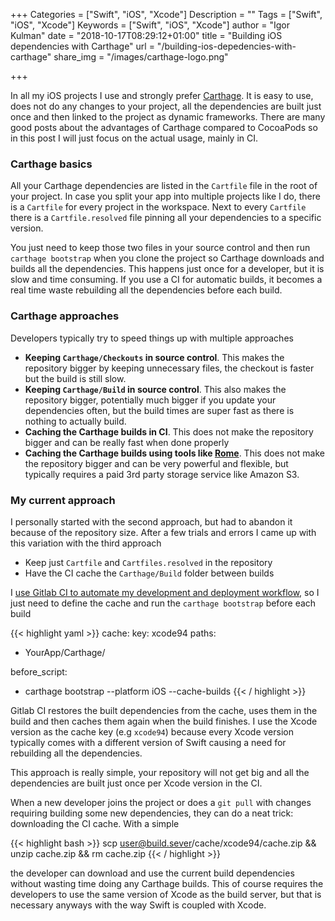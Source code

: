 +++
Categories = ["Swift", "iOS", "Xcode"]
Description = ""
Tags = ["Swift", "iOS", "Xcode"]
Keywords = ["Swift", "iOS", "Xcode"]
author = "Igor Kulman"
date = "2018-10-17T08:29:12+01:00"
title = "Building iOS dependencies with Carthage"
url = "/building-ios-depedencies-with-carthage"
share_img = "/images/carthage-logo.png"

+++

In all my iOS projects I use and strongly prefer [Carthage](https://github.com/Carthage/Carthage). It is easy to use, does not do any changes to your project, all the dependencies are built just once and then linked to the project as dynamic frameworks. There are many good posts about the advantages of Carthage compared to CocoaPods so in this post I will just focus on the actual usage, mainly in CI.

### Carthage basics

All your Carthage dependencies are listed in the `Cartfile` file in the root of your project. In case you split your app into multiple projects like I do, there is a `Cartfile` for every project in the workspace. Next to every `Cartfile` there is a `Cartfile.resolved` file pinning all your dependencies to a specific version.

You just need to keep those two files in your source control and then run `carthage bootstrap` when you clone the project so Carthage downloads and builds all the dependencies. This happens just once for a developer, but it is slow and time consuming. If you use a CI for automatic builds, it becomes a real time waste rebuilding all the dependencies before each build.

### Carthage approaches

Developers typically try to speed things up with multiple approaches

* **Keeping `Carthage/Checkouts` in source control**. This makes the repository bigger by keeping unnecessary files, the checkout is faster but the build is still slow.
* **Keeping `Carthage/Build` in source control**. This also makes the repository bigger, potentially much bigger if you update your dependencies often, but the build times are super fast as there is nothing to actually build.
* **Caching the Carthage builds in CI**. This does not make the repository bigger and can be really fast when done properly
* **Caching the Carthage builds using tools like [Rome](https://github.com/blender/Rome)**. This does not make the repository bigger and can be very powerful and flexible, but typically requires a paid 3rd party storage service like Amazon S3. 

<!--more-->

### My current approach

I personally started with the second approach, but had to abandon it because of the repository size. After a few trials and errors I came up with this variation with the third approach

* Keep just `Cartfile` and `Cartfiles.resolved` in the repository
* Have the CI cache the `Carthage/Build` folder between builds

I [use Gitlab CI to automate my development and deployment workflow](/automating-ios-development-and-distribution-workflow), so I just need to define the cache and run the `carthage bootstrap` before each build

{{< highlight yaml >}}
cache:
  key: xcode94
  paths:
  - YourApp/Carthage/

before_script:
- carthage bootstrap --platform iOS --cache-builds
{{< / highlight >}}

Gitlab CI restores the built dependencies from the cache, uses them in the build and then caches them again when the build finishes. I use the Xcode version as the cache key (e.g `xcode94`) because every Xcode version typically comes with a different version of Swift causing a need for rebuilding all the dependencies. 

This approach is really simple, your repository will not get big and all the dependencies are built just once per Xcode version in the CI. 

When a new developer joins the project or does a `git pull` with changes requiring building some new dependencies, they can do a neat trick: downloading the CI cache. With a simple 

{{< highlight bash >}}
scp user@build.sever/cache/xcode94/cache.zip && unzip cache.zip && rm cache.zip
{{< / highlight >}}

the developer can download and use the current build dependencies without wasting time doing any Carthage builds. This of course requires the developers to use the same version of Xcode as the build server, but that is necessary anyways with the way Swift is coupled with Xcode.